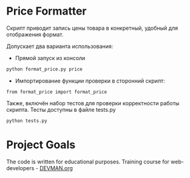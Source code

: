 # Price Formatter

Скрипт приводит запись цены товара в конкретный, удобный для отображения формат.

Допускает два варианта использования:
* Прямой запуск из консоли
```bash
python format_price.py price
```
* Импортирование функции проверки в сторонний скрипт:

```
from format_price import format_price
```

Также, включён набор тестов для проверки корректности работы скрипта. Тесты доступны в файле tests.py
```
python tests.py
```

# Project Goals

The code is written for educational purposes. Training course for web-developers - [DEVMAN.org](https://devman.org)
